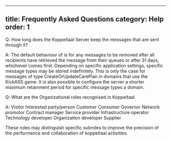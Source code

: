 
---
title: Frequently Asked Questions
category: Help
order: 1
---

Q: How long does the Koppeltaal Server keep the messages that are sent through it?

A: The default behaviour of is for any messages to be removed after all recipients have retrieved the message from their queues or after 31 days, whichever comes first.
Depending on specific application settings, specific message types may be stored indefinitely. This is only the case for messages of type CreateOrUpdateCarePlan in domains that use the KickASS game.
It is also possible to configure the server a shorter maximum retainment period for specific message types a domain.


Q: What are the Organizational roles recognised in Koppeltaal

A: 
Visitor
Interested party/person
Customer
Consumer
Governor
Network promotor
Contract manager
Service provider
Infrastructure operator
Technology developer
Organization developer
Supplier

These roles may distinguish specific subroles to improve the precision of the performance and collaboration of koppeltaal activities.

